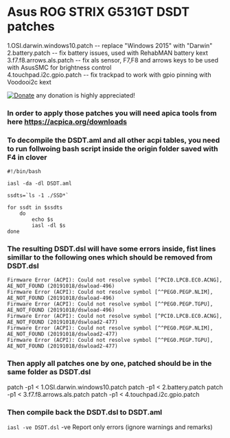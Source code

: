 # Asus ROG STRIX G531GT DSDT patches

1.OSI.darwin.windows10.patch -- replace "Windows 2015" with "Darwin"<br>
2.battery.patch -- fix battery issues, used with RehabMAN battery kext<br>
3.f7.f8.arrows.als.patch -- fix als sensor, F7,F8 and arrows keys to be used with AsusSMC for brightness control<br>
4.touchpad.i2c.gpio.patch -- fix trackpad to work with gpio pinning with Voodooi2c kext<br>


[![Donate](https://img.shields.io/badge/Donate-PayPal-green.svg)](https://paypal.me/serdeliuk) any donation is highly appreciated!

### In order to apply those patches you will need apica tools from here  https://acpica.org/downloads
### To decompile the DSDT.aml and all other acpi tables, you need to run follwoing bash script inside the origin folder saved with F4 in clover

```
#!/bin/bash

iasl -da -dl DSDT.aml

ssdts=`ls -1 ./SSD*`

for ssdt in $ssdts
    do
        echo $s
        iasl -dl $s
done
```

### The resulting DSDT.dsl will have some errors inside, fist lines simillar to the following ones which should be removed from DSDT.dsl 
```
Firmware Error (ACPI): Could not resolve symbol [^PCI0.LPCB.EC0.ACNG], AE_NOT_FOUND (20191018/dswload-496)
Firmware Error (ACPI): Could not resolve symbol [^^PEG0.PEGP.NLIM], AE_NOT_FOUND (20191018/dswload-496)
Firmware Error (ACPI): Could not resolve symbol [^^PEG0.PEGP.TGPU], AE_NOT_FOUND (20191018/dswload-496)
Firmware Error (ACPI): Could not resolve symbol [^PCI0.LPCB.EC0.ACNG], AE_NOT_FOUND (20191018/dswload2-477)
Firmware Error (ACPI): Could not resolve symbol [^^PEG0.PEGP.NLIM], AE_NOT_FOUND (20191018/dswload2-477)
Firmware Error (ACPI): Could not resolve symbol [^^PEG0.PEGP.TGPU], AE_NOT_FOUND (20191018/dswload2-477)
```

### Then apply all patches one by one, patched should be in the same folder as DSDT.dsl

patch -p1 < 1.OSI.darwin.windows10.patch
patch -p1 < 2.battery.patch
patch -p1 < 3.f7.f8.arrows.als.patch
patch -p1 < 4.touchpad.i2c.gpio.patch

### Then compile back the DSDT.dsl to DSDT.aml
`iasl -ve DSDT.dsl`
 -ve   Report only errors (ignore warnings and remarks)
